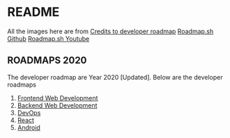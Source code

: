 # README 
All the images here are from [Credits to developer roadmap](https://roadmap.sh/)
[Roadmap.sh Github](https://github.com/kamranahmedse/developer-roadmap)
[Roadmap.sh Youtube](https://www.youtube.com/channel/UCA0H2KIWgWTwpTFjSxp0now)

## ROADMAPS 2020
The developer roadmap are Year 2020 [Updated]. Below are the developer roadmaps
1. [Frontend Web Development](https://github.com/yclim95/dev-roadmap/blob/master/frontend.png)
2. [Backend Web Development](https://github.com/yclim95/dev-roadmap/blob/master/backend.png)
3. [DevOps](https://github.com/yclim95/dev-roadmap/blob/master/devops.png)
4. [React](https://github.com/yclim95/dev-roadmap/blob/master/react.png)
5. [Android](https://github.com/yclim95/dev-roadmap/blob/master/android.svg)
